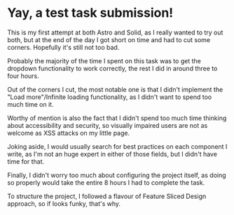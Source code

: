 # Yay, a test task submission!

This is my first attempt at both Astro and Solid, as I really wanted to try out both, but at the end of the day I got short on time and had to cut some corners. Hopefully it's still not too bad.

Probably the majority of the time I spent on this task was to get the dropdown functionality to work correctly, the rest I did in around three to four hours.

Out of the corners I cut, the most notable one is that I didn't implement the "Load more"/Infinite loading functionality, as I didn't want to spend too much time on it.

Worthy of mention is also the fact that I didn't spend too much time thinking about accessibility and security, so visually impaired users are not as welcome as XSS attacks on my little page.

Joking aside, I would usually search for best practices on each component I write, as I'm not an huge expert in either of those fields, but I didn't have time for that.

Finally, I didn't worry too much about configuring the project itself, as doing so properly would take the entire 8 hours I had to complete the task.

To structure the project, I followed a flavour of Feature Sliced Design approach, so if looks funky, that's why.
